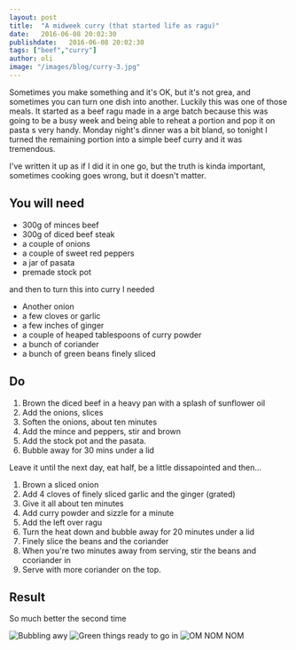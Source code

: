 ```yaml
---
layout: post
title:  "A midweek curry (that started life as ragu)"
date:   2016-06-08 20:02:30
publishdate:   2016-06-08 20:02:30
tags: ["beef","curry"]
author: oli
image: "/images/blog/curry-3.jpg"
---
```


Sometimes you make something and it's OK, but it's not grea, and sometimes you can turn one dish into another.  Luckily this was one of those meals.  It started as a beef ragu made in a arge batch because this was going to be a busy week and being able to reheat a portion and pop it on pasta s very handy.  Monday night's dinner was a bit bland, so tonight I turned the remaining portion into a simple beef curry and it was tremendous.

I've written it up as if I did it in one go, but the truth is kinda important, sometimes cooking goes wrong, but it doesn't matter.


## You will need

* 300g of minces beef
* 300g of diced beef steak
* a couple of onions
* a couple of sweet red peppers
* a jar of pasata
* premade stock pot

and then to turn this into curry I needed

* Another onion
* a few cloves or garlic
* a few inches of ginger
* a couple of heaped tablespoons of curry powder
* a bunch of coriander
* a bunch of green beans finely sliced

## Do

1. Brown the diced beef in a heavy pan with a splash of sunflower oil
2. Add the onions, slices
3. Soften the onions, about ten minutes
4. Add the mince and peppers, stir and brown
5. Add the stock pot and the pasata.
6. Bubble away for 30 mins under a lid

Leave it until the next day, eat half, be a little dissapointed and then...

1. Brown a sliced onion
2. Add 4 cloves of finely sliced garlic and the ginger (grated)
3. Give it all about ten minutes
4. Add curry powder and sizzle for a minute
5. Add the left over ragu
6. Turn the heat down and bubble away for 20 minutes under a lid
7. Finely slice the beans and the coriander
8. When you're two minutes away from serving, stir the beans and ccoriander in
9. Serve with more coriander on the top.



## Result

So much better the second time

![Bubbling awy](/images/blog/curry-1.jpg)
![Green things ready to go in](/images/blog/curry-2.jpg)
![OM NOM NOM](/images/blog/curry-3.jpg)




